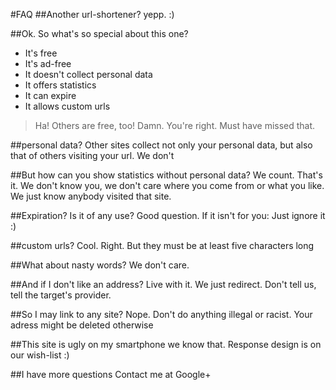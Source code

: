 #FAQ
##Another url-shortener?
yepp. :)

##Ok. So what's so special about this one?
- It's free
- It's ad-free
- It doesn't collect personal data
- It offers statistics
- It can expire
- It allows custom urls
>Ha! Others are free, too!
Damn. You're right. Must have missed that.

##personal data?
Other sites collect not only your personal data, but also that of others visiting your url. We don't

##But how can you show statistics without personal data?
We count. That's it. We don't know you, we don't care where you come from or what you like. We just know anybody visited that site.

##Expiration? Is it of any use?
Good question. If it isn't for you: Just ignore it :)

##custom urls? Cool.
Right. But they must be at least five characters long

##What about nasty words?
We don't care.

##And if I don't like an address?
Live with it. We just redirect. Don't tell us, tell the target's provider.

##So I may link to any site?
Nope. Don't do anything illegal or racist. Your adress might be deleted otherwise

##This site is ugly on my smartphone
we know that. Response design is on our wish-list :)

##I have more questions
Contact me at Google+
